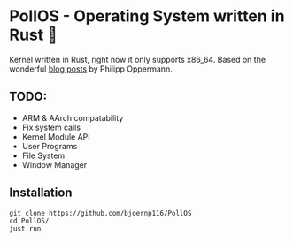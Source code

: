 # PollOS - Operating System written in Rust 🦀

Kernel written in Rust, right now it only supports x86_64.
Based on the wonderful [blog posts](https://os.phil-opp.com/) by Philipp Oppermann.

## TODO:

- ARM & AArch compatability
- Fix system calls
- Kernel Module API
- User Programs
- File System
- Window Manager

## Installation

~~~
git clone https://github.com/bjoernp116/PollOS
cd PollOS/
just run
~~~
